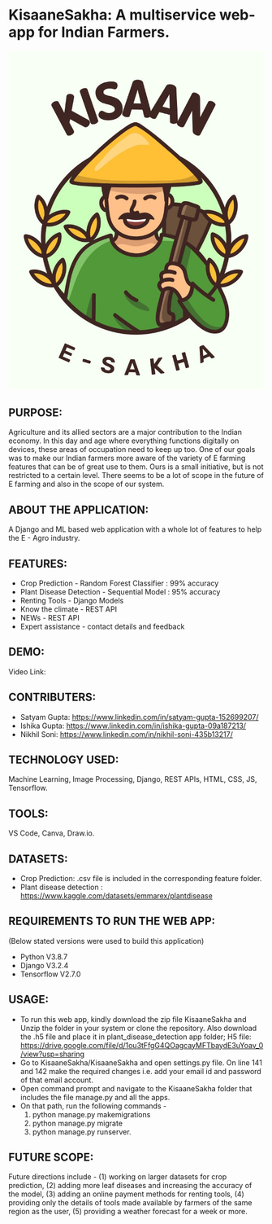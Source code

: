 # KisaaneSakha: A multiservice web-app for Indian Farmers. 

![alt text](https://github.com/its-satyam/KisaaneSakha/blob/master/KisaaneSakha/authkv/static/images/farmers.jpg?raw=true)


## PURPOSE:

Agriculture and its allied sectors are a major contribution to the Indian economy. In this day and age where everything functions digitally on devices, these areas of occupation need to keep up too. One of our goals was to make our Indian farmers more aware of the variety of E farming features that can be of great use to them. Ours is a small initiative, but is not restricted to a certain level. There seems to be a lot of scope in the future of E farming and also in the scope of our system.

## ABOUT THE APPLICATION:

A Django and ML based web application with a whole lot of features to help the E - Agro industry.

## FEATURES:

- Crop Prediction - Random Forest Classifier : 99% accuracy
- Plant Disease Detection - Sequential Model : 95% accuracy
- Renting Tools - Django Models
- Know the climate - REST API
- NEWs - REST API
- Expert assistance - contact details and feedback

## DEMO:

Video Link: 

## CONTRIBUTERS:

- Satyam Gupta: https://www.linkedin.com/in/satyam-gupta-152699207/
- Ishika Gupta: https://www.linkedin.com/in/ishika-gupta-09a187213/
- Nikhil Soni: https://www.linkedin.com/in/nikhil-soni-435b13217/

## TECHNOLOGY USED:

Machine Learning,
Image Processing,
Django, REST APIs,
HTML, CSS, JS,
Tensorflow.

## TOOLS:

VS Code,
Canva,
Draw.io.

## DATASETS:

- Crop Prediction: .csv file is included in the corresponding feature folder.
- Plant disease detection : https://www.kaggle.com/datasets/emmarex/plantdisease

## REQUIREMENTS TO RUN THE WEB APP:

(Below stated versions were used to build this application)
- Python V3.8.7
- Django V3.2.4
- Tensorflow V2.7.0

## USAGE:

- To run this web app, kindly download the zip file KisaaneSakha and Unzip the folder in your system or clone the repository. Also download the .h5 file and place it in plant_disease_detection app folder; H5 file: https://drive.google.com/file/d/1ou3tFfgG4QOagcayMFTbaydE3uYoav_0/view?usp=sharing
- Go to KisaaneSakha/KisaaneSakha and open settings.py file. On line 141 and 142 make the required changes i.e. add your email id and password of that email account.
- Open command prompt and navigate to the KisaaneSakha folder that includes the file manage.py and all the apps.
- On that path, run the following commands - 
  1. python manage.py makemigrations
  2. python manage.py migrate
  3. python manage.py runserver.

## FUTURE SCOPE:

Future directions include - 
(1) working on larger datasets for crop prediction, 
(2) adding more leaf diseases and increasing the accuracy of the model, 
(3) adding an online payment methods for renting tools, 
(4) providing only the details of tools made available by farmers of the same region as the user, 
(5) providing a weather forecast for a week or more.
